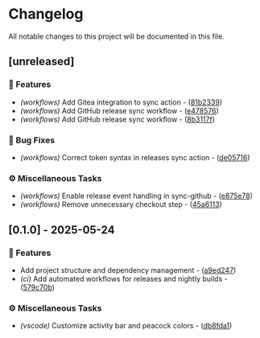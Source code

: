 # Changelog

All notable changes to this project will be documented in this file.

## [unreleased]

### 🚀 Features

- *(workflows)* Add Gitea integration to sync action - ([81b2339](https://git.0xmax42.io/maxp/ait/commit/81b2339ea6d67a73dd62fb67b41db60388750610))
- *(workflows)* Add GitHub release sync workflow - ([e478576](https://git.0xmax42.io/maxp/ait/commit/e4785769eac1dae3945a388dd745fa43555ea4da))
- *(workflows)* Add GitHub release sync workflow - ([8b3117f](https://git.0xmax42.io/maxp/ait/commit/8b3117fdca5c9cd20cfb9ac3cfe0b0f1ee5f9656))

### 🐛 Bug Fixes

- *(workflows)* Correct token syntax in releases sync action - ([de05716](https://git.0xmax42.io/maxp/ait/commit/de05716b072f81351c603d82dafa17ee751b3dad))

### ⚙️ Miscellaneous Tasks

- *(workflows)* Enable release event handling in sync-github - ([e875e78](https://git.0xmax42.io/maxp/ait/commit/e875e781a73349e6ac7092e3c599bdfb2526e08e))
- *(workflows)* Remove unnecessary checkout step - ([45a6113](https://git.0xmax42.io/maxp/ait/commit/45a61134d6f8112c710fa1acdfb8c6205da287b4))

## [0.1.0] - 2025-05-24

### 🚀 Features

- Add project structure and dependency management - ([a9ed247](https://git.0xmax42.io/maxp/ait/commit/a9ed247cb486cfc22779da9d6ab2db15f25dc1e6))
- *(ci)* Add automated workflows for releases and nightly builds - ([579c70b](https://git.0xmax42.io/maxp/ait/commit/579c70b784d551426e841253a6d1de4cc53d65bd))

### ⚙️ Miscellaneous Tasks

- *(vscode)* Customize activity bar and peacock colors - ([db8fda1](https://git.0xmax42.io/maxp/ait/commit/db8fda15df7b6a08dbd8eb4167e9b4862712392e))


